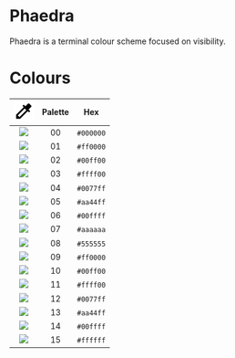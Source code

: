 # Phaedra

Phaedra is a terminal colour scheme focused on visibility.

# Colours

| ![](https://github.com/Perdyx/hunt/blob/main/colorize-black-18dp.svg) | Palette | Hex |
| :-: | :-: | :-: |
| ![](https://via.placeholder.com/15/000000/000000?text=+) | 00 | `#000000` |
| ![](https://via.placeholder.com/15/ff0000/000000?text=+) | 01 | `#ff0000` |
| ![](https://via.placeholder.com/15/00ff00/000000?text=+) | 02 | `#00ff00` |
| ![](https://via.placeholder.com/15/ffff00/000000?text=+) | 03 | `#ffff00` |
| ![](https://via.placeholder.com/15/0077ff/000000?text=+) | 04 | `#0077ff` |
| ![](https://via.placeholder.com/15/aa44ff/000000?text=+) | 05 | `#aa44ff` |
| ![](https://via.placeholder.com/15/00ffff/000000?text=+) | 06 | `#00ffff` |
| ![](https://via.placeholder.com/15/aaaaaa/000000?text=+) | 07 | `#aaaaaa` |
| ![](https://via.placeholder.com/15/555555/000000?text=+) | 08 | `#555555` |
| ![](https://via.placeholder.com/15/ff0000/000000?text=+) | 09 | `#ff0000` |
| ![](https://via.placeholder.com/15/00ff00/000000?text=+) | 10 | `#00ff00` |
| ![](https://via.placeholder.com/15/ffff00/000000?text=+) | 11 | `#ffff00` |
| ![](https://via.placeholder.com/15/0077ff/000000?text=+) | 12 | `#0077ff` |
| ![](https://via.placeholder.com/15/aa44ff/000000?text=+) | 13 | `#aa44ff` |
| ![](https://via.placeholder.com/15/00ffff/000000?text=+) | 14 | `#00ffff` |
| ![](https://via.placeholder.com/15/ffffff/000000?text=+) | 15 | `#ffffff` |
